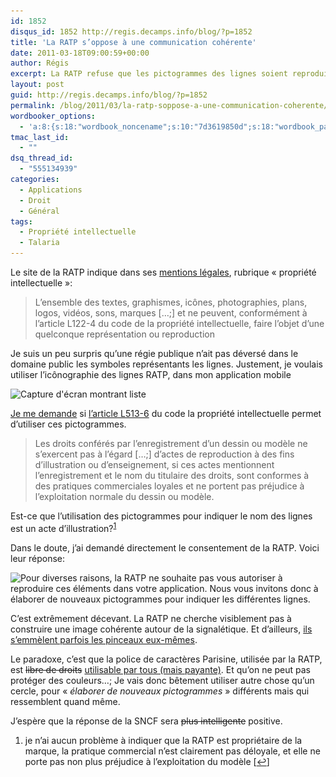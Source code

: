 ```yaml
---
id: 1852
disqus_id: 1852 http://regis.decamps.info/blog/?p=1852
title: 'La RATP s’oppose à une communication cohérente'
date: 2011-03-18T09:00:59+00:00
author: Régis
excerpt: La RATP refuse que les pictogrammes des lignes soient reproduits par des tiers.
layout: post
guid: http://regis.decamps.info/blog/?p=1852
permalink: /blog/2011/03/la-ratp-soppose-a-une-communication-coherente/
wordbooker_options:
  - 'a:8:{s:18:"wordbook_noncename";s:10:"7d3619850d";s:18:"wordbook_page_post";s:4:"-100";s:18:"wordbook_orandpage";s:1:"2";s:23:"wordbook_default_author";s:1:"1";s:23:"wordbook_extract_length";s:3:"256";s:19:"wordbook_actionlink";s:3:"300";s:18:"wordbook_attribute";s:0:"";s:29:"wordbooker_status_update_text";s:33:"New blog post :  %title% - %link%";}'
tmac_last_id:
  - ""
dsq_thread_id:
  - "555134939"
categories:
  - Applications
  - Droit
  - Général
tags:
  - Propriété intellectuelle
  - Talaria
---
```

Le site de la RATP indique dans ses [mentions légales](http://www.ratp.fr/fr/ratp/r_23855/mentions-legales/), rubrique « propriété intellectuelle »:

> L’ensemble des textes, graphismes, icônes, photographies, plans, logos, vidéos, sons, marques […;] et ne peuvent, conformément à l’article L122-4 du code de la propriété intellectuelle, faire l’objet d’une quelconque représentation ou reproduction

Je suis un peu surpris qu’une régie publique n’ait pas déversé dans le domaine public les symboles représentants les lignes. Justement, je voulais utiliser l’icônographie des lignes RATP, dans mon application mobile
  
<img src="/blog/wp-content/uploads/2011/03/device-233x350.png" alt="Capture d&#039;écran montrant liste" title="Je voulais afficher les icônes des lignes" width="233" height="350" class="size-medium wp-image-1789" srcset="/blog/wp-content/uploads/2011/03/device-233x350.png 233w, /blog/wp-content/uploads/2011/03/device.png 320w" sizes="(max-width: 233px) 100vw, 233px" />

[Je me demande](https://groups.google.com/d/topic/fr.misc.droit/K4iReahYymo/discussion) si [l’article L513-6](http://www.legifrance.gouv.fr/affichCodeArticle.do?cidTexte=LEGITEXT000006069414&idArticle=LEGIARTI000006279349) du code la propriété intellectuelle permet d’utiliser ces pictogrammes.

> Les droits conférés par l’enregistrement d’un dessin ou modèle ne s’exercent pas à l’égard […;] d’actes de reproduction à des fins d’illustration ou d’enseignement, si ces actes mentionnent l’enregistrement et le nom du titulaire des droits, sont conformes à des pratiques commerciales loyales et ne portent pas préjudice à l’exploitation normale du dessin ou modèle.

Est-ce que l’utilisation des pictogrammes pour indiquer le nom des lignes est un acte d’illustration?<sup><a href="#footnote_0_1852" id="identifier_0_1852" class="footnote-link footnote-identifier-link" title="je n’ai aucun probl&egrave;me &agrave; indiquer que la RATP est propri&eacute;taire de la marque, la pratique commercial n’est clairement pas d&eacute;loyale, et elle ne porte pas non plus pr&eacute;judice &agrave; l’exploitation du mod&egrave;le">1</a></sup>

Dans le doute, j’ai demandé directement le consentement de la RATP. Voici leur réponse:
  
<img src="/blog/wp-content/uploads/2011/03/Reponse-RATP.png" alt="Pour diverses raisons, la RATP ne souhaite pas vous autoriser à reproduire ces éléments dans votre application. Nous vous invitons donc à élaborer de nouveaux pictogrammes pour indiquer les différentes lignes." title="Reponse RATP" width="414" height="581" class="alignnone size-full wp-image-1854" srcset="/blog/wp-content/uploads/2011/03/Reponse-RATP.png 414w, /blog/wp-content/uploads/2011/03/Reponse-RATP-249x350.png 249w" sizes="(max-width: 414px) 100vw, 414px" />

C’est extrêmement décevant. La RATP ne cherche visiblement pas à construire une image cohérente autour de la signalétique. Et d’ailleurs, [ils s&#8217;emmèlent parfois les pinceaux eux-mêmes](http://www.metro-pole.net/actu/article1111.html).

Le paradoxe, c’est que la police de caractères Parisine, utilisée par la RATP, est <strike>libre de droits</strike> [utilisable par tous (mais payante)](http://www.typofonderie.com/alphabets/view/Parisine). Et qu’on ne peut pas protéger des couleurs…; Je vais donc bêtement utiliser autre chose qu’un cercle, pour « _élaborer de nouveaux pictogrammes_ » différents mais qui ressemblent quand même.

J’espère que la réponse de la SNCF sera <strike>plus intelligente</strike> positive.

<ol class="footnotes">
  <li id="footnote_0_1852" class="footnote">
    je n’ai aucun problème à indiquer que la RATP est propriétaire de la marque, la pratique commercial n’est clairement pas déloyale, et elle ne porte pas non plus préjudice à l’exploitation du modèle [<a href="#identifier_0_1852" class="footnote-link footnote-back-link">&#8617;</a>]
  </li>
</ol>
